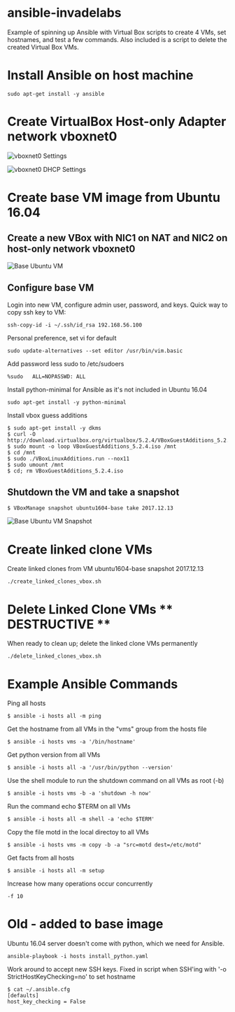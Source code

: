 ansible-invadelabs
==================
Example of spinning up Ansible with Virtual Box scripts to create 4 VMs, set hostnames, and test a few commands. Also included is a script to delete the created Virtual Box VMs.

# Install Ansible on host machine
~~~
sudo apt-get install -y ansible
~~~

# Create VirtualBox Host-only Adapter network vboxnet0

![vboxnet0 Settings](media/vboxnet0.png)

![vboxnet0 DHCP Settings](media/vboxnet0_dhcp.png)

# Create base VM image from Ubuntu 16.04
## Create a new VBox with NIC1 on NAT and NIC2 on host-only network vboxnet0
![Base Ubuntu VM](media/base_ubuntu_vm.png)

## Configure base VM
Login into new VM, configure admin user, password, and keys. Quick way to copy ssh key to VM:
~~~
ssh-copy-id -i ~/.ssh/id_rsa 192.168.56.100
~~~

Personal preference, set vi for default
~~~
sudo update-alternatives --set editor /usr/bin/vim.basic
~~~

Add password less sudo to /etc/sudoers
~~~
%sudo   ALL=NOPASSWD: ALL
~~~

Install python-minimal for Ansible as it's not included in Ubuntu 16.04
~~~
sudo apt-get install -y python-minimal
~~~

Install vbox guess additions
~~~
$ sudo apt-get install -y dkms
$ curl -O http://download.virtualbox.org/virtualbox/5.2.4/VBoxGuestAdditions_5.2.4.iso
$ sudo mount -o loop VBoxGuestAdditions_5.2.4.iso /mnt
$ cd /mnt
$ sudo ./VBoxLinuxAdditions.run --nox11
$ sudo umount /mnt
$ cd; rm VBoxGuestAdditions_5.2.4.iso
~~~

## Shutdown the VM and take a snapshot
~~~
$ VBoxManage snapshot ubuntu1604-base take 2017.12.13
~~~
![Base Ubuntu VM Snapshot](media/base_ubuntu_vm_snapshot.png)

# Create linked clone VMs
Create linked clones from VM ubuntu1604-base snapshot 2017.12.13
~~~
./create_linked_clones_vbox.sh
~~~

# Delete Linked Clone VMs ** DESTRUCTIVE **
When ready to clean up; delete the linked clone VMs permanently
~~~
./delete_linked_clones_vbox.sh
~~~

# Example Ansible Commands
Ping all hosts
~~~
$ ansible -i hosts all -m ping
~~~

Get the hostname from all VMs in the "vms" group from the hosts file
~~~
$ ansible -i hosts vms -a '/bin/hostname'
~~~

Get python version from all VMs
~~~
$ ansible -i hosts all -a '/usr/bin/python --version'
~~~

Use the shell module to run the shutdown command on all VMs as root (-b)
~~~
$ ansible -i hosts vms -b -a 'shutdown -h now'
~~~

Run the command echo $TERM on all VMs
~~~
$ ansible -i hosts all -m shell -a 'echo $TERM'
~~~

Copy the file motd in the local directoy to all VMs
~~~
$ ansible -i hosts vms -m copy -b -a "src=motd dest=/etc/motd"
~~~

Get facts from all hosts
~~~
$ ansible -i hosts all -m setup
~~~

Increase how many operations occur concurrently
~~~
-f 10
~~~

# Old - added to base image
Ubuntu 16.04 server doesn't come with python, which we need for Ansible.
~~~
ansible-playbook -i hosts install_python.yaml
~~~

Work around to accept new SSH keys. Fixed in script when SSH'ing with '-o StrictHostKeyChecking=no' to set hostname
~~~
$ cat ~/.ansible.cfg
[defaults]
host_key_checking = False
~~~

